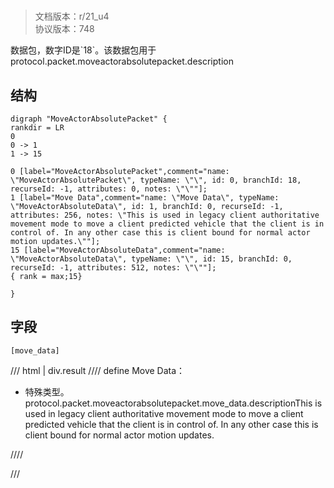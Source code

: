 # <!-- md:samp MoveActorAbsolutePacket -->

> 文档版本：r/21_u4<br/>协议版本：748

<!-- md:samp MoveActorAbsolutePacket -->数据包，数字ID是`18`。该数据包用于protocol.packet.moveactorabsolutepacket.description

## 结构

```viz
digraph "MoveActorAbsolutePacket" {
rankdir = LR
0
0 -> 1
1 -> 15

0 [label="MoveActorAbsolutePacket",comment="name: \"MoveActorAbsolutePacket\", typeName: \"\", id: 0, branchId: 18, recurseId: -1, attributes: 0, notes: \"\""];
1 [label="Move Data",comment="name: \"Move Data\", typeName: \"MoveActorAbsoluteData\", id: 1, branchId: 0, recurseId: -1, attributes: 256, notes: \"This is used in legacy client authoritative movement mode to move a client predicted vehicle that the client is in control of. In any other case this is client bound for normal actor motion updates.\""];
15 [label="MoveActorAbsoluteData",comment="name: \"MoveActorAbsoluteData\", typeName: \"\", id: 15, branchId: 0, recurseId: -1, attributes: 512, notes: \"\""];
{ rank = max;15}

}

```

## 字段

```title='MoveActorAbsolutePacket'
[move_data]
```

/// html | div.result
//// define
Move Data：[<!-- md:samp MoveActorAbsoluteData -->](../types/moveactorabsolutedata.md)

- 特殊类型。protocol.packet.moveactorabsolutepacket.move_data.descriptionThis is used in legacy client authoritative movement mode to move a client predicted vehicle that the client is in control of. In any other case this is client bound for normal actor motion updates.


////

///

